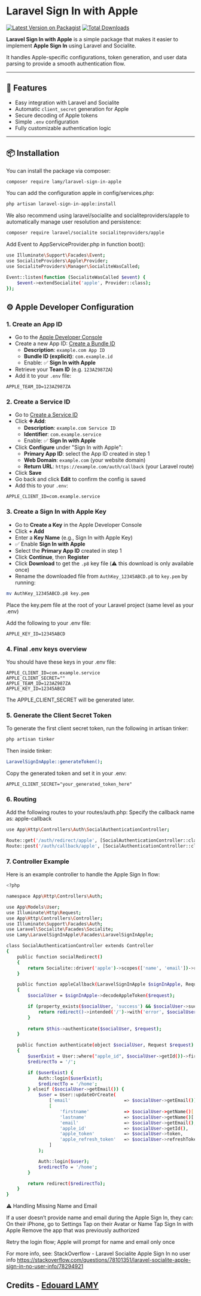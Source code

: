 # Laravel Sign In with Apple

[![Latest Version on Packagist](https://img.shields.io/packagist/v//laravel-sign-in-apple.svg?style=flat-square)](https://packagist.org/packages//laravel-sign-in-apple)
[![Total Downloads](https://img.shields.io/packagist/dt//laravel-sign-in-apple.svg?style=flat-square)](https://packagist.org/packages//laravel-sign-in-apple)


**Laravel Sign In with Apple** is a simple package that makes it easier to implement **Apple Sign In** using Laravel and Socialite.

It handles Apple-specific configurations, token generation, and user data parsing to provide a smooth authentication flow.

---

## 🚀 Features

- Easy integration with Laravel and Socialite
- Automatic `client_secret` generation for Apple
- Secure decoding of Apple tokens
- Simple `.env` configuration
- Fully customizable authentication logic

---

## 📦 Installation

You can install the package via composer:

```bash
composer require lamy/laravel-sign-in-apple
```

You can add the configuration apple in config/services.php:

```bash
php artisan laravel-sign-in-apple:install
```

We also recommend using laravel/socialite and socialiteproviders/apple to automatically manage user resolution and persistence:
```bash
composer require laravel/socialite socialiteproviders/apple
```

Add Event to AppServiceProvider.php in function boot():
```bash
use Illuminate\Support\Facades\Event;
use SocialiteProviders\Apple\Provider;
use SocialiteProviders\Manager\SocialiteWasCalled;

Event::listen(function (SocialiteWasCalled $event) {
    $event->extendSocialite('apple', Provider::class);
});
```


## ⚙️ Apple Developer Configuration

### 1. Create an App ID

- Go to the [Apple Developer Console](https://developer.apple.com/)
- Create a new App ID: [Create a Bundle ID](https://developer.apple.com/account/resources/identifiers/list/bundleId)
  - **Description**: `example.com App ID`
  - **Bundle ID (explicit)**: `com.example.id`
  - Enable: ✅ **Sign In with Apple**
- Retrieve your **Team ID** (e.g. `123AZ987ZA`)
- Add it to your `.env` file:

```env
APPLE_TEAM_ID=123AZ987ZA
```

### 2. Create a Service ID

- Go to [Create a Service ID](https://developer.apple.com/account/resources/identifiers/list/serviceId)
- Click **➕ Add**:
  - **Description**: `example.com Service ID`
  - **Identifier**: `com.example.service`
  - Enable: ✅ **Sign In with Apple**
- Click **Configure** under "Sign In with Apple":
  - **Primary App ID**: select the App ID created in step 1
  - **Web Domain**: `example.com` (your website domain)
  - **Return URL**: `https://example.com/auth/callback` (your Laravel route)
- Click **Save**
- Go back and click **Edit** to confirm the config is saved
- Add this to your `.env`:

```env
APPLE_CLIENT_ID=com.example.service
```

### 3. Create a Sign In with Apple Key

- Go to **Create a Key** in the Apple Developer Console
- Click **+ Add**
- Enter a **Key Name** (e.g., Sign In with Apple Key)
- ✅ Enable **Sign In with Apple**
- Select the **Primary App ID** created in step 1
- Click **Continue**, then **Register**
- Click **Download** to get the `.p8` key file (⚠️ this download is only available once)
- Rename the downloaded file from `AuthKey_12345ABCD.p8` to `key.pem` by running:

```bash
mv AuthKey_12345ABCD.p8 key.pem
```
Place the key.pem file at the root of your Laravel project (same level as your .env)

Add the following to your .env file:

```env
APPLE_KEY_ID=12345ABCD
```

### 4. Final .env keys overview

You should have these keys in your .env file:
```env
APPLE_CLIENT_ID=com.example.service
APPLE_CLIENT_SECRET=""
APPLE_TEAM_ID=123AZ987ZA
APPLE_KEY_ID=12345ABCD
```

The APPLE_CLIENT_SECRET will be generated later.

### 5. Generate the Client Secret Token

To generate the first client secret token, run the following in artisan tinker:
```bash
php artisan tinker
```

Then inside tinker:
```bash
LaravelSignInApple::generateToken();
```

Copy the generated token and set it in your .env:
```env
APPLE_CLIENT_SECRET="your_generated_token_here"
```

### 6. Routing
Add the following routes to your routes/auth.php:
Specify the callback name as: apple-callback
```bash
use App\Http\Controllers\Auth\SocialAuthenticationController;

Route::get('/auth/redirect/apple', [SocialAuthenticationController::class, 'socialRedirect'])->name('auth-social');
Route::post('/auth/callback/apple', [SocialAuthenticationController::class, 'appleCallback'])->name('apple-callback');
```

### 7. Controller Example
Here is an example controller to handle the Apple Sign In flow:
```bash
<?php

namespace App\Http\Controllers\Auth;

use App\Models\User;
use Illuminate\Http\Request;
use App\Http\Controllers\Controller;
use Illuminate\Support\Facades\Auth;
use Laravel\Socialite\Facades\Socialite;
use Lamy\LaravelSignInApple\Facades\LaravelSignInApple;

class SocialAuthenticationController extends Controller
{
    public function socialRedirect()
    {
        return Socialite::driver('apple')->scopes(['name', 'email'])->redirect();
    }

    public function appleCallback(LaravelSignInApple $signInApple, Request $request)
    {
        $socialUser = $signInApple->decodeAppleToken($request);

        if (property_exists($socialUser, 'success') && $socialUser->success === false) {
            return redirect()->intended('/')->with('error', $socialUser->message);
        }
        
        return $this->authenticate($socialUser, $request);
    }

    public function authenticate(object $socialUser, Request $request)
    {
        $userExist = User::where("apple_id", $socialUser->getId())->first();
        $redirectTo = '/';

        if ($userExist) {
            Auth::login($userExist);
            $redirectTo = '/home';
        } elseif ($socialUser->getEmail()) {
            $user = User::updateOrCreate(
                ['email'                    => $socialUser->getEmail()],
                [
                    'firstname'             => $socialUser->getName()['firstName'] ?? null,
                    'lastname'              => $socialUser->getName()['lastName'] ?? null,
                    'email'                 => $socialUser->getEmail(),
                    'apple_id'              => $socialUser->getId(),
                    'apple_token'           => $socialUser->token,
                    'apple_refresh_token'   => $socialUser->refreshToken,
                ]
            );

            Auth::login($user);
            $redirectTo = '/home';
        }

        return redirect($redirectTo);
    }
}
```

⚠️ Handling Missing Name and Email

If a user doesn’t provide name and email during the Apple Sign In, they can:
On their iPhone, go to Settings
Tap on their Avatar or Name
Tap Sign In with Apple
Remove the app that was previously authorized

Retry the login flow; Apple will prompt for name and email only once

For more info, see:
StackOverflow - Laravel Socialite Apple Sign In no user info
https://stackoverflow.com/questions/78101351/laravel-socialite-apple-sign-in-no-user-info/78294921


## Credits - [Edouard LAMY](https://github.com/)
